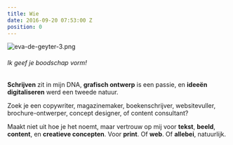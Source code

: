 ```yaml
---
title: Wie
date: 2016-09-20 07:53:00 Z
position: 0
---
```


![eva-de-geyter-3.png](/uploads/eva-de-geyter-3.png)
###### Ik geef je boodschap vorm!


**Schrijven** zit in mijn DNA, **grafisch ontwerp** is een passie, en **ideeën digitaliseren** werd een tweede natuur. 


Zoek je een copywriter, magazinemaker, boekenschrijver, websitevuller, brochure-ontwerper, concept designer, of content consultant? 


Maakt niet uit hoe je het noemt, maar vertrouw op mij voor **tekst**, **beeld**, **content**, en **creatieve concepten**. Voor **print**. Of **web**. Of **allebei**, natuurlijk.